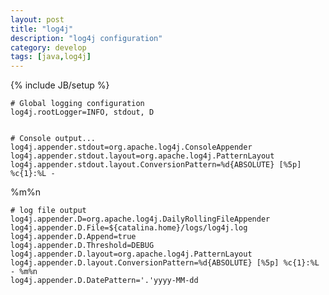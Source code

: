 ```yaml
---
layout: post
title: "log4j"
description: "log4j configuration"
category: develop
tags: [java,log4j]
---
```

{% include JB/setup %}

    # Global logging configuration
    log4j.rootLogger=INFO, stdout, D


    # Console output...
    log4j.appender.stdout=org.apache.log4j.ConsoleAppender
    log4j.appender.stdout.layout=org.apache.log4j.PatternLayout
    log4j.appender.stdout.layout.ConversionPattern=%d{ABSOLUTE} [%5p] %c{1}:%L -
%m%n

    # log file output
    log4j.appender.D=org.apache.log4j.DailyRollingFileAppender
    log4j.appender.D.File=${catalina.home}/logs/log4j.log
    log4j.appender.D.Append=true
    log4j.appender.D.Threshold=DEBUG
    log4j.appender.D.layout=org.apache.log4j.PatternLayout
    log4j.appender.D.layout.ConversionPattern=%d{ABSOLUTE} [%5p] %c{1}:%L - %m%n
    log4j.appender.D.DatePattern='.'yyyy-MM-dd
